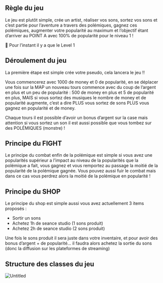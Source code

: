 ## Règle du jeu

Le jeu est plutôt simple, crée un artist, réaliser vos sons, sortez vos sons et c’est partie pour l’aventure a travers des polémiques, gagnez ces polémiques, augmenter votre popularité au maximum et l’objectif étant d’arriver au POINT A avec 100% de popularité pour le niveau 1 !

🚧 Pour l’instant il y a que le Level 1

## Déroulement du jeu

La première étape est simple crée votre pseudo, cela lancera le jeu !! 

Vous commencerez avec 1000 de money et 0 de popularité, en se déplacer une fois sur la MAP un nouveau tours commence avec du coup de l’argent en plus et un peu de popularité : 500 de money en plus et 5 de popularité en plus, MAIS si vous sortez des musiques le nombre de money et de popularité augmente, c’est a dire PLUS vous sortez de sons PLUS vous gagnez en popularité et de money. 

Chaque tours il est possible d’avoir un bonus d’argent sur la case mais attention si vous sortez un son il est aussi possible que vous tombez sur des POLÉMIQUES (monstre) ! 

## Principe du FIGHT

Le principe du combat enfin de la polémique est simple si vous avez une popularités supérieur a l’impact au niveau de la popularités que la polémique a fait, vous gagnez et vous remportez au passage la moitié de la popularité de la polémique gagnée. Vous pouvez aussi fuir le combat mais dans ce cas vous perdrez alors la moitié de la polémique en popularité ! 

## Principe du SHOP

Le principe du shop est simple aussi vous avez actuellement 3 items proposés :

- Sortir un sons
- Achetez 1h de seance studio (1 sons produit)
- Achetez 2h de seance studio (2 sons produit)

Une fois le sons produit il sera juste dans votre inventaire, et pour avoir des bonus d’argent + de popularité… il faudra alors achetez la sortie du sons (donc la diffusion sur les plateformes de streaming)

## Structure des classes du jeu

![Untitled](https://s3.us-west-2.amazonaws.com/secure.notion-static.com/e920c6df-6746-44bb-bda4-e9dbbfe47bc8/Untitled.png?X-Amz-Algorithm=AWS4-HMAC-SHA256&X-Amz-Content-Sha256=UNSIGNED-PAYLOAD&X-Amz-Credential=AKIAT73L2G45EIPT3X45%2F20221107%2Fus-west-2%2Fs3%2Faws4_request&X-Amz-Date=20221107T200555Z&X-Amz-Expires=86400&X-Amz-Signature=7ca27eafa7f171bcbf551f58dace06e01a11d5d71467b0dc5ee74ae36471524c&X-Amz-SignedHeaders=host&response-content-disposition=filename%3D%22Untitled.png%22&x-id=GetObject)

